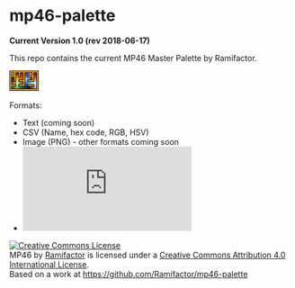 # mp46-palette
**Current Version 1.0 (rev 2018-06-17)**

This repo contains the current MP46 Master Palette by Ramifactor.

![MP46](https://github.com/Ramifactor/mp46-palette/blob/master/MP46/img/mp46.png?raw=true)

Formats: 

* Text (coming soon)
* CSV (Name, hex code, RGB, HSV)
* Image (PNG) - other formats coming soon
* ![Paint.NET](https://www.getpaint.net/index.html)


<a rel="license" href="http://creativecommons.org/licenses/by/4.0/"><img alt="Creative Commons License" style="border-width:0" src="https://i.creativecommons.org/l/by/4.0/80x15.png" /></a><br /><span xmlns:dct="http://purl.org/dc/terms/" href="http://purl.org/dc/dcmitype/Dataset" property="dct:title" rel="dct:type">MP46</span> by <a xmlns:cc="http://creativecommons.org/ns#" href="https://www.ramifactor.com" property="cc:attributionName" rel="cc:attributionURL">Ramifactor</a> is licensed under a <a rel="license" href="http://creativecommons.org/licenses/by/4.0/">Creative Commons Attribution 4.0 International License</a>.<br />Based on a work at <a xmlns:dct="http://purl.org/dc/terms/" href="https://github.com/Ramifactor/mp46-palette" rel="dct:source">https://github.com/Ramifactor/mp46-palette</a>
